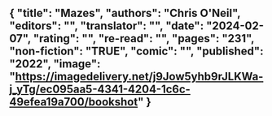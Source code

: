 {
 "title": "Mazes",
 "authors": "Chris O'Neil",
 "editors": "",
 "translator": "",
 "date": "2024-02-07",
 "rating": "",
 "re-read": "",
 "pages": "231",
 "non-fiction": "TRUE",
 "comic": "",
 "published": "2022",
 "image": "https://imagedelivery.net/j9Jow5yhb9rJLKWa-j_yTg/ec095aa5-4341-4204-1c6c-49efea19a700/bookshot"
}
---

